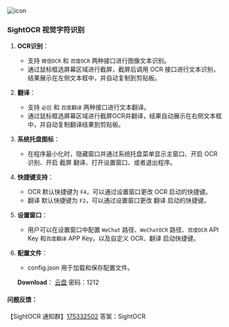 ![icon](https://github.com/user-attachments/assets/13198c44-9172-4323-9d4b-3195a986727d)
### SightOCR 视觉字符识别

1. **OCR识别**：
   - 支持 `微信OCR` 和 `百度OCR` 两种接口进行图像文本识别。
   - 通过鼠标框选屏幕区域进行截屏，截屏后调用 OCR 接口进行文本识别，结果展示在左侧文本框中，并自动复制到剪贴板。
2. **翻译**：
   - 支持 `必应` 和 `百度翻译` 两种接口进行文本翻译。
   - 通过鼠标框选屏幕区域进行截屏OCR并翻译，结果自动展示在右侧文本框中，并自动复制翻译结果到剪贴板。
3. **系统托盘图标**：
   - 在程序最小化时，隐藏窗口并通过系统托盘菜单显示主窗口、开启 OCR 识别、开启 截屏 翻译、打开设置窗口、或者退出程序。
4. **快捷键支持**：
   - OCR 默认快捷键为 `F4`，可以通过设置窗口更改 OCR 启动的快捷键。
   - 翻译 默认快捷键为 `F2`，可以通过设置窗口更改 翻译 启动的快捷键。
5. **设置窗口**：
   - 用户可以在设置窗口中配置 `WeChat` 路径、`WeChatOCR` 路径、`百度OCR` API Key 和`百度翻译` APP Key，以及自定义 OCR、翻译 启动快捷键。
6. **配置文件**：
   - config.json 用于加载和保存配置文件。

   **Download**： [云盘](https://fuetsui.lanzouq.com/b0hccia0f)  密码：1212
#### 问题反馈：

【SightOCR 通知群】[175332502](http://qm.qq.com/cgi-bin/qm/qr?_wv=1027&k=5PkXysHbDS-RVvXJO_AE7OkFEZrIaFYN&authKey=OZ7pUAm4Ek2ZUKmurSP5v2w9lcbQN2%2BnoiGdIJzM0ZT5QsFkrV0CICvkw9C7qIWS&noverify=0&group_code=175332502)	答案：SightOCR


